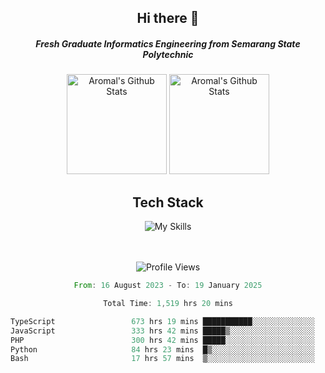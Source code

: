 <div align="center">
  <h2>Hi there 👋</h2>

  <h5>Fresh Graduate Informatics Engineering from Semarang State Polytechnic</h5>

  <img
    height="160"
    alt="Aromal's Github Stats"
    src="https://github-readme-stats.vercel.app/api?username=dafariski77&show_icons=true&theme=tokyonight&count_private=true"
  />
  <img
    alt="Aromal's Github Stats"
    height="160"
    src="https://github-readme-stats.vercel.app/api/top-langs/?username=dafariski77&layout=compact&theme=tokyonight"
  />

  <h2>Tech Stack</h2>
  
![My Skills](https://simpleskill.icons.workers.dev/svg?i=typescript,next.js,react,tailwindcss,shadcnui,reactquery,prisma,socketdotio,zod)

  <br /><br />
  <img src="https://komarev.com/ghpvc/?username=dafariski77&abbreviated=true" alt="Profile Views">
    
  <!--START_SECTION:waka-->

```rust
From: 16 August 2023 - To: 19 January 2025

Total Time: 1,519 hrs 20 mins

TypeScript                 673 hrs 19 mins ███████████░░░░░░░░░░░░░░   43.87 %
JavaScript                 333 hrs 42 mins █████▒░░░░░░░░░░░░░░░░░░░   21.74 %
PHP                        300 hrs 42 mins █████░░░░░░░░░░░░░░░░░░░░   19.59 %
Python                     84 hrs 23 mins  █▒░░░░░░░░░░░░░░░░░░░░░░░   05.50 %
Bash                       17 hrs 57 mins  ▒░░░░░░░░░░░░░░░░░░░░░░░░   01.17 %
```

<!--END_SECTION:waka-->
</div>
